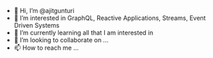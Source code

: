 - 👋 Hi, I’m @ajitgunturi
- 👀 I’m interested in GraphQL, Reactive Applications, Streams, Event Driven Systems
- 🌱 I’m currently learning all that I am interested in
- 💞️ I’m looking to collaborate on ...
- 📫 How to reach me ...

<!---
ajitgunturi/ajitgunturi is a ✨ special ✨ repository because its `README.md` (this file) appears on your GitHub profile.
You can click the Preview link to take a look at your changes.
--->
